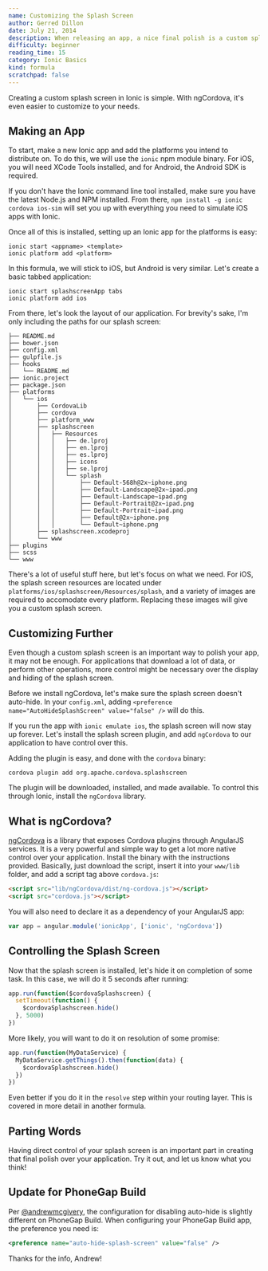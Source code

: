 ```yaml
---
name: Customizing the Splash Screen
author: Gerred Dillon
date: July 21, 2014
description: When releasing an app, a nice final polish is a custom splash screen. Learn how to customize it with Ionic and ngCordova.
difficulty: beginner
reading_time: 15
category: Ionic Basics
kind: formula
scratchpad: false
---
```


Creating a custom splash screen in Ionic is simple. With ngCordova, it's even easier to customize to your needs.

## Making an App

To start, make a new Ionic app and add the platforms you intend to distribute on. To do this, we will use the `ionic` npm module binary. For iOS, you will need XCode Tools installed, and for Android, the Android SDK is required.

If you don't have the Ionic command line tool installed, make sure you have the latest Node.js and NPM installed. From there, `npm install -g ionic cordova ios-sim` will set you up with everything you need to simulate iOS apps with Ionic.

Once all of this is installed, setting up an Ionic app for the platforms is easy:

~~~
ionic start <appname> <template>
ionic platform add <platform>
~~~

In this formula, we will stick to iOS, but Android is very similar. Let's create a basic tabbed application:

~~~
ionic start splashscreenApp tabs
ionic platform add ios
~~~

From there, let's look the layout of our application. For brevity's sake, I'm only including the paths for our splash screen:

~~~
├── README.md
├── bower.json
├── config.xml
├── gulpfile.js
├── hooks
│   └── README.md
├── ionic.project
├── package.json
├── platforms
│   └── ios
│       ├── CordovaLib
│       ├── cordova
│       ├── platform_www
│       ├── splashscreen
│       │   ├── Resources
│       │   │   ├── de.lproj
│       │   │   ├── en.lproj
│       │   │   ├── es.lproj
│       │   │   ├── icons
│       │   │   ├── se.lproj
│       │   │   └── splash
│       │   │       ├── Default-568h@2x~iphone.png
│       │   │       ├── Default-Landscape@2x~ipad.png
│       │   │       ├── Default-Landscape~ipad.png
│       │   │       ├── Default-Portrait@2x~ipad.png
│       │   │       ├── Default-Portrait~ipad.png
│       │   │       ├── Default@2x~iphone.png
│       │   │       └── Default~iphone.png
│       ├── splashscreen.xcodeproj
│       └── www
├── plugins
├── scss
└── www
~~~

There's a lot of useful stuff here, but let's focus on what we need. For iOS, the splash screen resources are located under `platforms/ios/splashscreen/Resources/splash`, and a variety of images are required to accomodate every platform. Replacing these images will give you a custom splash screen.

## Customizing Further

Even though a custom splash screen is an important way to polish your app, it may not be enough. For applications that download a lot of data, or perform other operations, more control might be necessary over the display and hiding of the splash screen.

Before we install ngCordova, let's make sure the splash screen doesn't auto-hide. In your `config.xml`, adding `<preference name="AutoHideSplashScreen" value="false" />` will do this.

If you run the app with `ionic emulate ios`, the splash screen will now stay up forever. Let's install the splash screen plugin, and add `ngCordova` to our application to have control over this.

Adding the plugin is easy, and done with the `cordova` binary:

~~~
cordova plugin add org.apache.cordova.splashscreen
~~~

The plugin will be downloaded, installed, and made available. To control this through Ionic, install the `ngCordova` library.

## What is ngCordova?

[ngCordova](http://ngcordova.com/) is a library that exposes Cordova plugins through AngularJS services. It is a very powerful and simple way to get a lot more native control over your application. Install the binary with the instructions provided. Basically, just download the script, insert it into your `www/lib` folder, and add a script tag above `cordova.js`:

~~~html
<script src="lib/ngCordova/dist/ng-cordova.js"></script>
<script src="cordova.js"></script>
~~~

You will also need to declare it as a dependency of your AngularJS app:

~~~js
var app = angular.module('ionicApp', ['ionic', 'ngCordova'])
~~~

## Controlling the Splash Screen

Now that the splash screen is installed, let's hide it on completion of some task. In this case, we will do it 5 seconds after running:

~~~js
app.run(function($cordovaSplashscreen) {
  setTimeout(function() {
    $cordovaSplashscreen.hide()
  }, 5000)
})
~~~

More likely, you will want to do it on resolution of some promise:

~~~js
app.run(function(MyDataService) {
  MyDataService.getThings().then(function(data) {
    $cordovaSplashscreen.hide()
  })
})
~~~

Even better if you do it in the `resolve` step within your routing layer. This is covered in more detail in another formula.

## Parting Words

Having direct control of your splash screen is an important part in creating that final polish over your application. Try it out, and let us know what you think!

## Update for PhoneGap Build

Per [@andrewmcgivery](https://twitter.com/andrewmcgivery), the configuration for disabling auto-hide is slightly different on PhoneGap Build. When configuring your PhoneGap Build app, the preference you need is:

~~~xml
<preference name="auto-hide-splash-screen" value="false" />
~~~

Thanks for the info, Andrew!

